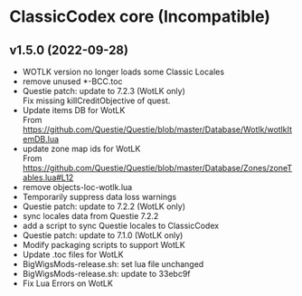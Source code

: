 # ClassicCodex core (Incompatible)

## v1.5.0 (2022-09-28)
 

- WOTLK version no longer loads some Classic Locales  
- remove unused *-BCC.toc  
- Questie patch: update to 7.2.3 (WotLK only)  
    Fix missing killCreditObjective of quest.  
- Update items DB for WotLK  
    From https://github.com/Questie/Questie/blob/master/Database/Wotlk/wotlkItemDB.lua  
- update zone map ids for WotLK  
    From https://github.com/Questie/Questie/blob/master/Database/Zones/zoneTables.lua#L12  
- remove objects-loc-wotlk.lua  
- Temporarily suppress data loss warnings  
- Questie patch: update to 7.2.2 (WotLK only)  
- sync locales data from Questie 7.2.2  
- add a script to sync Questie locales to ClassicCodex  
- Questie patch: update to 7.1.0 (WotLK only)  
- Modify packaging scripts to support WotLK  
- Update .toc files for WotLK  
- BigWigsMods-release.sh: set lua file unchanged  
- BigWigsMods-release.sh: update to 33ebc9f  
- Fix Lua Errors on WotLK  
